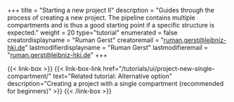 +++
title = "Starting a new project II"
description = "Guides through the process of creating a new project. The pipeline contains multiple compartments and is thus a good starting point if a specific structure is expected."
weight = 20
type="tutorial"
enumerated = false
creatordisplayname = "Ruman Gerst"
creatoremail = "ruman.gerst@leibniz-hki.de"
lastmodifierdisplayname = "Ruman Gerst"
lastmodifieremail = "ruman.gerst@leibniz-hki.de"
+++

{{< link-box >}}
    {{< link-box-link href="/tutorials/ui/project-new-single-compartment/" text="Related tutorial: Alternative option" description="Creating a project with a single compartment (recommended for beginners)" >}}
{{< /link-box >}}